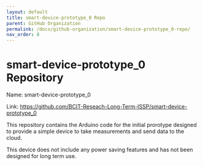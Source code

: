 ```yaml
---
layout: default
title: smart-device-prototype_0 Repo
parent: GitHub Organization
permalink: /docs/github-organization/smart-device-prototype_0-repo/
nav_order: 8
---
```


# smart-device-prototype_0 Repository

Name: smart-device-prototype_0

Link: <a href="https://github.com/BCIT-Reseach-Long-Term-ISSP/smart-device-prototype_0">https://github.com/BCIT-Reseach-Long-Term-ISSP/smart-device-prototype_0</a>

This repository contains the Arduino code for the initial prorotype designed to provide a simple device to take measurements and send data to the cloud.

This device does not include any power saving features and has not been designed for long term use.
